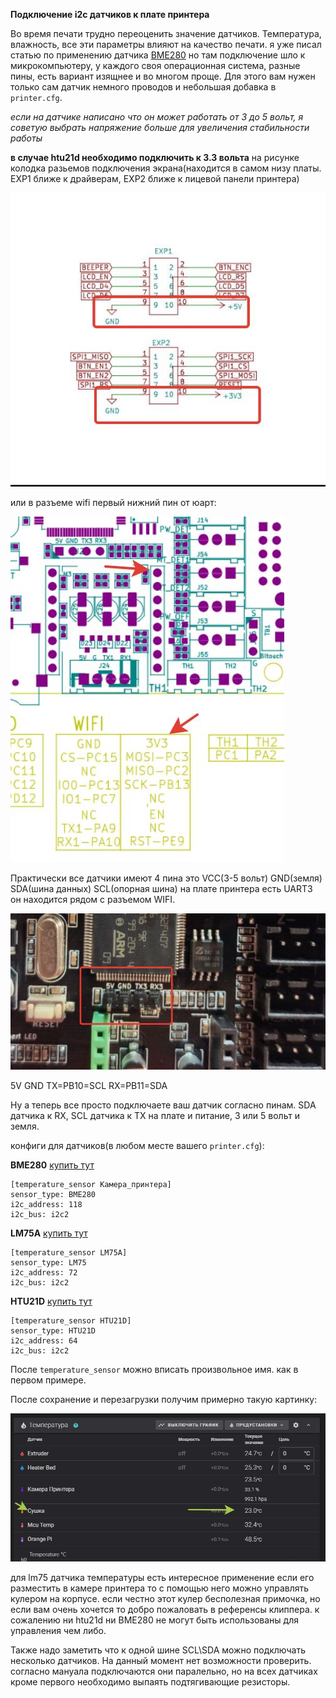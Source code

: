 **Подключение i2c датчиков к плате принтера**

Во время печати трудно переоценить значение датчиков. Температура, влажность, все эти параметры влияют на качество печати.
я уже писал статью по применению датчика [BME280](../bme280/readme.md) но там подключение шло к микрокомпьютеру, у каждого своя операционная система, разные пины,  есть вариант изящнее и во многом проще. Для этого вам нужен только сам датчик немного проводов и небольшая добавка в `printer.cfg`.

*если на датчике написано что он может работать от 3 до 5 вольт, я советую выбрать напряжение больше для увеличения стабильности работы*

**в случае htu21d необходимо подключить к 3.3 вольта**
на рисунке колодка разьемов подключения экрана(находится в самом низу платы. EXP1 ближе к драйверам, EXP2 ближе к лицевой панели принтера)

![](volt.jpg)

или в разъеме wifi первый нижний пин от юарт:

![](3volt.jpg)


Практически все датчики имеют 4 пина это VCC(3-5 вольт) GND(земля) SDA(шина данных) SCL(опорная шина) на плате принтера есть UART3 он находится рядом с разъемом WIFI. 

![](topsize.jpg)

5V GND TX=PB10=SCL RX=PB11=SDA

Ну а теперь все просто подключаете ваш датчик согласно пинам. SDA датчика к RX, SCL датчика к TX на плате и питание, 3 или 5 вольт и земля.  

конфиги для датчиков(в любом месте вашего `printer.cfg`):

**BME280** [купить тут](https://alii.pub/6mct88)
```
[temperature_sensor Камера_принтера]
sensor_type: BME280
i2c_address: 118
i2c_bus: i2c2
```
**LM75A** [купить тут](https://alii.pub/6mct90)
```
[temperature_sensor LM75A]
sensor_type: LM75
i2c_address: 72
i2c_bus: i2c2
```

**HTU21D** [купить тут](https://alii.pub/6mctad)

```
[temperature_sensor HTU21D]
sensor_type: HTU21D
i2c_address: 64
i2c_bus: i2c2
```
После `temperature_sensor` можно вписать произвольное имя. как в первом примере.
 
 После сохранение и перезагрузки получим примерно такую картинку:

 ![](lm75a.jpg)

 для lm75 датчика температуры есть интересное применение если его разместить в камере принтера то с помощью него можно управлять кулером на корпусе. если честно этот кулер бесполезная примочка, но если вам очень хочется то добро пожаловать в референсы клиппера.  к сожалению ни htu21d ни BME280 не могут быть использованы для управления чем либо.

Также надо заметить что к одной шине SCL\SDA можно подключать несколько датчиков. На данный момент нет возможности проверить. согласно мануала подключаются они паралельно, но на всех датчиках кроме первого необходимо выпаять подтягивающие резисторы. 

